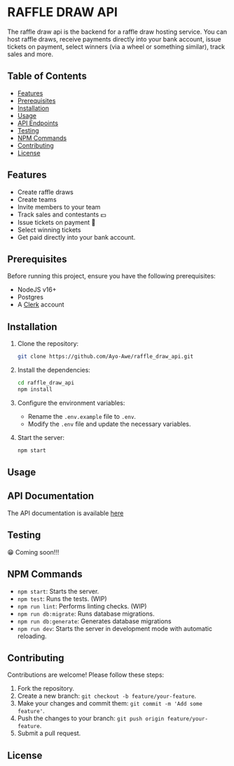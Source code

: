 # RAFFLE DRAW API

The raffle draw api is the backend for a raffle draw hosting service. You can host raffle draws, receive payments directly into your bank account, issue tickets on payment, select winners (via a wheel or something similar), track sales and more.

## Table of Contents

- [Features](#features)
- [Prerequisites](#prerequisites)
- [Installation](#installation)
- [Usage](#usage)
- [API Endpoints](#api-endpoints)
- [Testing](#testing)
- [NPM Commands](#npm-commands)
- [Contributing](#contributing)
- [License](#license)

## Features

- Create raffle draws
- Create teams
- Invite members to your team
- Track sales and contestants 💵
- Issue tickets on payment 🎫
- Select winning tickets
- Get paid directly into your bank account.

## Prerequisites

Before running this project, ensure you have the following prerequisites:

- NodeJS v16+
- Postgres
- A [Clerk](https://clerk.com/) account

## Installation

1. Clone the repository:

   ```bash
   git clone https://github.com/Ayo-Awe/raffle_draw_api.git
   ```

2. Install the dependencies:

   ```bash
   cd raffle_draw_api
   npm install
   ```

3. Configure the environment variables:

   - Rename the `.env.example` file to `.env`.
   - Modify the `.env` file and update the necessary variables.

4. Start the server:

   ```bash
   npm start
   ```

## Usage

## API Documentation

The API documentation is available [here](https://documenter.getpostman.com/view/28334766/2s946fcsLb)

## Testing

😁 Coming soon!!!

## NPM Commands

- `npm start`: Starts the server.
- `npm test`: Runs the tests. (WIP)
- `npm run lint`: Performs linting checks. (WIP)
- `npm run db:migrate`: Runs database migrations.
- `npm run db:generate`: Generates database migrations
- `npm run dev`: Starts the server in development mode with automatic reloading.

## Contributing

Contributions are welcome! Please follow these steps:

1. Fork the repository.
2. Create a new branch: `git checkout -b feature/your-feature`.
3. Make your changes and commit them: `git commit -m 'Add some feature'`.
4. Push the changes to your branch: `git push origin feature/your-feature`.
5. Submit a pull request.

## License
